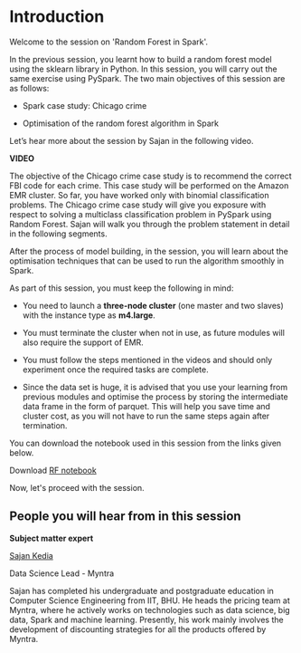 # Introduction

Welcome to the session on 'Random Forest in Spark'.

In the previous session, you learnt how to build a random forest model using the sklearn library in Python. In this session, you will carry out the same exercise using PySpark. The two main objectives of this session are as follows:

-   Spark case study: Chicago crime
    
-   Optimisation of the random forest algorithm in Spark
    

Let’s hear more about the session by Sajan in the following video.

**VIDEO**

The objective of the Chicago crime case study is to recommend the correct FBI code for each crime. This case study will be performed on the Amazon EMR cluster. So far, you have worked only with binomial classification problems. The Chicago crime case study will give you exposure with respect to solving a multiclass classification problem in PySpark using Random Forest. Sajan will walk you through the problem statement in detail in the following segments.

After the process of model building, in the session, you will learn about the optimisation techniques that can be used to run the algorithm smoothly in Spark. 

As part of this session, you must keep the following in mind:

-   You need to launch a **three-node cluster** (one master and two slaves) with the instance type as **m4.large**.
    
-   You must terminate the cluster when not in use, as future modules will also require the support of EMR.
    
-   You must follow the steps mentioned in the videos and should only experiment once the required tasks are complete.
    
-   Since the data set is huge, it is advised that you use your learning from previous modules and optimise the process by storing the intermediate data frame in the form of parquet. This will help you save time and cluster cost, as you will not have to run the same steps again after termination.
    

You can download the notebook used in this session from the links given below.

Download [RF notebook]()

Now, let's proceed with the session.

## People you will hear from in this session

**Subject matter expert**

[Sajan Kedia](http://in.linkedin.com/in/sajan-kedia-b06a6821)

Data Science Lead - Myntra

Sajan has completed his undergraduate and postgraduate education in Computer Science Engineering from IIT, BHU. He heads the pricing team at Myntra, where he actively works on technologies such as data science, big data, Spark and machine learning. Presently, his work mainly involves the development of discounting strategies for all the products offered by Myntra.